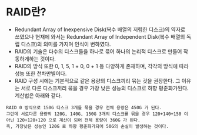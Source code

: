 # RAID란?
- Redundant Array of Inexpensive Disk(복수 배열의 저렴한 디스크)의 약자로 쓰였으나 현재에 와서는 Redundant Array of Independent Disk(복수 배열의 독립 디스크)의 의미를 가지며 인식이 변하였다.  
- RAID의 기술은 다수의 디스크들을 하나로 묶어 하나의 논리적 디스크로 만들어 작동하게하는 것이다.  
- RAID의 방식 또한 0, 1, 5, 1 + 0, 0 + 1 등 다양하게 존재하며, 각각의 방식에 따라 성능 또한 천차만별이다.
- RAID 구성 시에는 기본적으로 같은 용량의 디스크끼리 묶는 것을 권장한다. 그 이유는 서로 다른 디스크끼리 묶을 경우 가장 낮은 성능의 디스크로 하향 평준화가된다. 계산법은 아래와 같다.  

```
RAID 0 방식으로 150G 디스크 3개를 묶을 경우 전체 용량은 450G 가 된다.
그런데 서로다른 용량의 120G, 140G, 150G 3개의 디스크를 묶을 경우 120+140+150 이 아닌 120+120+120 으로 계산이 되어 전체 용량이 360G 가 된다.
즉, 가장낮은 성능인 120G 로 하향 평준화가되어 50G의 손실이 발생하는 것이다.
```

